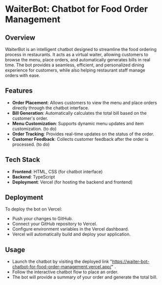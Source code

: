 # WaiterBot: Chatbot for Food Order Management

## Overview
WaiterBot is an intelligent chatbot designed to streamline the food ordering process in restaurants. It acts as a virtual waiter, allowing customers to browse the menu, place orders, and automatically generates bills in real time. The bot provides a seamless, efficient, and personalized dining experience for customers, while also helping restaurant staff manage orders with ease.

## Features
- **Order Placement**: Allows customers to view the menu and place orders directly through the chatbot interface.
- **Bill Generation**: Automatically calculates the total bill based on the customer's order.
- **Menu Customization**: Supports dynamic menu updates and item customization. (to do)
- **Order Tracking**: Provides real-time updates on the status of the order. 
- **Customer Feedback**: Collects customer feedback after the order is processed. (to do)

## Tech Stack
- **Frontend**: HTML, CSS (for chatbot interface)
- **Backend**: TypeScript
- **Deployment**: Vercel (for hosting the backend and frontend)

## Deployment
To deploy the bot on Vercel:

- Push your changes to GitHub.
- Connect your GitHub repository to Vercel.
- Configure environment variables in the Vercel dashboard.
- Vercel will automatically build and deploy your application.

## Usage
- Launch the chatbot by visiting the deployed link "https://waiter-bot-chatbot-for-food-order-management.vercel.app/" .
- Follow the interactive chatbot flow to place an order.
- The bot will provide a summary of your order and generate the total bill.

